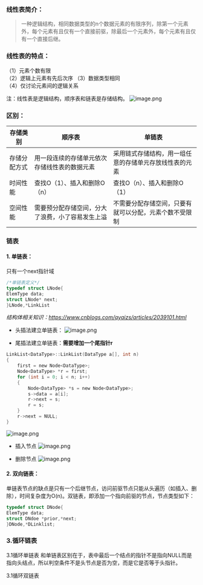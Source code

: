 ### 线性表简介：
  >一种逻辑结构，相同数据类型的n个数据元素的有限序列，除第一个元素外，每个元素有且仅有一个直接前驱，除最后一个元素外，每个元素有且仅有一个直接后继。

### 线性表的特点：
（1）元素个数有限    
（2）逻辑上元素有先后次序
（3）数据类型相同    
（4）仅讨论元素间的逻辑关系

注：线性表是逻辑结构，顺序表和链表是存储结构。
![image.png](https://upload-images.jianshu.io/upload_images/12637001-3e7122686cc64386.png?imageMogr2/auto-orient/strip%7CimageView2/2/w/1240)

### 区别：
|存储类别|顺序表|单链表|
|-----|----|----|
|存储分配方式	|用一段连续的存储单元依次存储线性表的数据元素|	采用链式存储结构，用一组任意的存储单元存放线性表的元素|
|时间性能	|查找O（1）、插入和删除O（n）|	查找O（n）、插入和删除O（1）|
|空间性能	|需要预分配存储空间，分大了浪费，小了容易发生上溢|不需要分配存储空间，只要有就可以分配，元素个数不受限制|

### 链表
#### 1. 单链表：
只有一个next指针域
```c
/*单链表定义*/
typedef struct LNode{
ElemType data;
struct LNode* next;
}LNode,*LinkList
```
*结构体相关知识：https://www.cnblogs.com/qyaizs/articles/2039101.html*

* 头插法建立单链表：
![image.png](https://upload-images.jianshu.io/upload_images/12637001-6b2fb32b38aa9a6f.png?imageMogr2/auto-orient/strip%7CimageView2/2/w/1240)

* 尾插法建立单链表：**需要增加一个尾指针r**
```c
LinkList<DataType>::LinkList(DataType a[], int n)
{
    first = new Node<DataType>;
    Node<DataType> *r = first;
    for (int i = 0; i < n; i++)
    {
        Node<DataType> *s = new Node<DataType>;
        s->data = a[i];
        r->next = s;
        r = s;
    }
    r->next = NULL;
}
```
![image.png](https://upload-images.jianshu.io/upload_images/12637001-c398be0f46b66915.png?imageMogr2/auto-orient/strip%7CimageView2/2/w/1240)

*  插入节点
![image.png](https://upload-images.jianshu.io/upload_images/12637001-5581beb3457f80af.png?imageMogr2/auto-orient/strip%7CimageView2/2/w/1240)

* 删除节点
![image.png](https://upload-images.jianshu.io/upload_images/12637001-9a666f45fca7ee74.png?imageMogr2/auto-orient/strip%7CimageView2/2/w/1240)

#### 2. 双向链表：
单链表节点的缺点是只有一个后继节点，访问前驱节点只能从头遍历（如插入、删除），时间复杂度为O(n)。双链表，即添加一个指向前驱的节点，节点类型如下：
```c
typedef struct DNode{
ElemType data;
struct DNdoe *prior,*next;
}DNode,*DLinklist;
```
### 3.循环链表
3.1循环单链表
和单链表区别在于，表中最后一个结点的指针不是指向NULL而是指向头结点，所以判空条件不是头节点是否为空，而是它是否等于头指针。

3.1循环双链表
